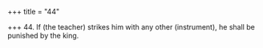 +++
title = "44"

+++
44. If (the teacher) strikes him with any other (instrument), he shall be punished by the king.
